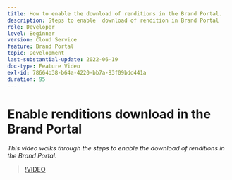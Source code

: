 ```yaml
---
title: How to enable the download of renditions in the Brand Portal.
description: Steps to enable  download of rendition in Brand Portal
role: Developer
level: Beginner
version: Cloud Service
feature: Brand Portal
topic: Development
last-substantial-update: 2022-06-19
doc-type: Feature Video
exl-id: 78664b38-b64a-4220-bb7a-83f09bdd441a
duration: 95
---
```

# Enable renditions download in the Brand Portal

*This video walks through the steps to enable the download of renditions in the Brand Portal.*

>[!VIDEO](https://video.tv.adobe.com/v/335449?quality=12&learn=on)
